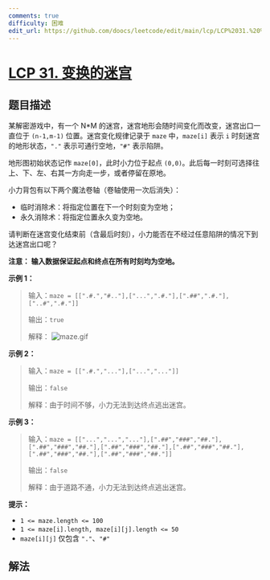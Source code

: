 ```yaml
---
comments: true
difficulty: 困难
edit_url: https://github.com/doocs/leetcode/edit/main/lcp/LCP%2031.%20%E5%8F%98%E6%8D%A2%E7%9A%84%E8%BF%B7%E5%AE%AB/README.md
---
```


<!-- problem:start -->

# [LCP 31. 变换的迷宫](https://leetcode.cn/problems/Db3wC1)

## 题目描述

<!-- description:start -->

某解密游戏中，有一个 N\*M 的迷宫，迷宫地形会随时间变化而改变，迷宫出口一直位于 `(n-1,m-1)` 位置。迷宫变化规律记录于 `maze` 中，`maze[i]` 表示 `i` 时刻迷宫的地形状态，`"."` 表示可通行空地，`"#"` 表示陷阱。

地形图初始状态记作 `maze[0]`，此时小力位于起点 `(0,0)`。此后每一时刻可选择往上、下、左、右其一方向走一步，或者停留在原地。

小力背包有以下两个魔法卷轴（卷轴使用一次后消失）：

-   临时消除术：将指定位置在下一个时刻变为空地；
-   永久消除术：将指定位置永久变为空地。

请判断在迷宫变化结束前（含最后时刻），小力能否在不经过任意陷阱的情况下到达迷宫出口呢？

**注意： 输入数据保证起点和终点在所有时刻均为空地。**

**示例 1：**

> 输入：`maze = [[".#.","#.."],["...",".#."],[".##",".#."],["..#",".#."]]`
>
> 输出：`true`
>
> 解释：
> ![maze.gif](https://fastly.jsdelivr.net/gh/doocs/leetcode@main/lcp/LCP%2031.%20%E5%8F%98%E6%8D%A2%E7%9A%84%E8%BF%B7%E5%AE%AB/images/1615892239-SCIjyf-maze.gif)

**示例 2：**

> 输入：`maze = [[".#.","..."],["...","..."]]`
>
> 输出：`false`
>
> 解释：由于时间不够，小力无法到达终点逃出迷宫。

**示例 3：**

> 输入：`maze = [["...","...","..."],[".##","###","##."],[".##","###","##."],[".##","###","##."],[".##","###","##."],[".##","###","##."],[".##","###","##."]]`
>
> 输出：`false`
>
> 解释：由于道路不通，小力无法到达终点逃出迷宫。

**提示：**

-   `1 <= maze.length <= 100`
-   `1 <= maze[i].length, maze[i][j].length <= 50`
-   `maze[i][j]` 仅包含 `"."`、`"#"`

<!-- description:end -->

## 解法

<!-- solution:start -->

<!-- problem:end -->
